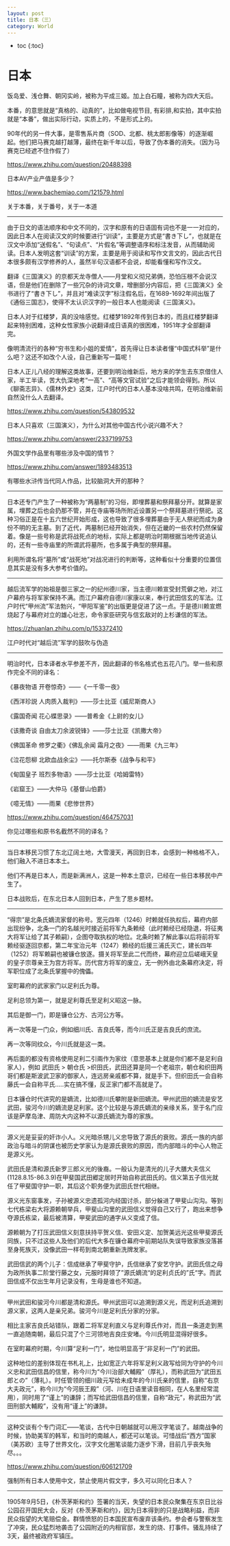 ```yaml
---
layout: post
title: 日本（三）
category: World 
---
```


* toc
{:toc}

# 日本

饭岛爱、浅仓舞、朝冈实岭，被称为平成三姬。加上白石瞳，被称为四大天后。

本番，的意思就是“真格的、动真的”，比如做电视节目, 有彩排,和实拍，其中实拍就是“本番”，做出实际行动，实质上的，不是形式上的。

90年代的另一件大事，是零售系片商（SOD、北都、桃太郎影像等）的逐渐崛起。他们把马赛克越打越薄，最终在新千年以后，导致了伪本番的消失。（因为马赛克已经遮不住作假了）

https://www.zhihu.com/question/20488398

日本AV产业产值是多少？

https://www.bachemiao.com/121579.html

关于本番，关于番号，关于一本道

---

由于日文的语法顺序和中文不同的，汉字和原有的日语固有词也不是一一对应的，因此日本人在阅读汉文的时候要进行“训读”，主要是方式是“書き下し”，也就是在汉文中添加“送假名”、“句读点”、“片假名”等调整语序和标注发音，从而辅助阅读。日本人发明这套“训读”的方案，主要是用于阅读和写作文言文的，因此古代日本很多颇有汉学修养的人，虽然半句汉语都不会说，却能看懂和写作汉文。

翻译《三国演义》的京都天龙寺僧人——月堂和义彻兄弟俩，恐怕压根不会说汉语，但是他们在删除了一些冗杂的诗词文章，增删部分内容后，把《三国演义》全书进行了“書き下し”，并且对“难读汉字”标注假名后，在1689-1692年间出版了《通俗三国志》，使得不太认识汉字的一般日本人也能阅读《三国演义》。

日本人对于红楼梦，真的没啥感觉。红楼梦1892年传到日本的，而且红楼梦翻译起来特别困难，这种女性家族小说翻译成日语真的很困难，1951年才全部翻译完。

像明清流行的各种“穷书生和小姐的爱情”，首先得让日本读者懂“中国式科举”是什么吧？这还不如改个人设，自己重新写一篇呢！

日本人正儿八经的理解这类故事，还要到明治维新后，地方来的学生去东京借住人家，半工半读，苦大仇深地考“一高”、“高等文官试验”之后才能领会得到。所以《聊斋志异》、《儒林外史》这类，江户时代的日本人基本没啥共鸣，在明治维新前自然没什么人去翻译。

https://www.zhihu.com/question/543809532

日本人只喜欢（三国演义），为什么对其他中国古代小说兴趣不大？

https://www.zhihu.com/answer/2337199753

外国文学作品里有哪些涉及中国的情节？

https://www.zhihu.com/answer/1893483513

有哪些水浒传当代同人作品，比较脑洞大开的那种？

---

日本还专门产生了一种被称为“两墓制”的习俗，即埋葬墓和祭拜墓分开。就算是家属，埋葬之后也会扔那不管，并在寺庙等场所附近设置另一个祭拜墓进行祭祀。这种习俗正是在十五六世纪开始形成，这也导致了很多埋葬墓由于无人祭祀而成为身份不明的无主墓。到了近代，两墓制已经开始消失，但在近畿的一些农村仍然保留着。像是一些号称是武将战死点的地标，实际上都是明治时期根据当地传说追认的，还有一些寺庙里的所谓武将墓所，也多属于典型的祭拜墓。

利用所谓名将“墓所”或“战死地”对战况进行的判断等，这种看似十分重要的位置信息其实是没有多大参考价值的。

---

越后流军学的始祖是御三家之一的纪州德川家，当主德川赖宣受封荒僻之地，对江户幕府与将军家保持不满。而江户幕府自德川家康以来，奉行武田信玄的军法。江户时代“甲州流”军法勃兴，“甲阳军鉴”的出版更是促进了这一点。于是德川赖宣燃烧起了与幕府对立的雄心壮志，命令家臣研究与信玄敌对的上杉谦信的军法。

https://zhuanlan.zhihu.com/p/153372410

江户时代对“越后流”军学的鼓吹与伪造

---


明治时代，日本译者水平参差不齐，因此翻译的书名格式也五花八门。举一些和原作完全不同的译名：

《暴夜物语 开卷惊奇》——《一千零一夜》

《西洋珍説 人肉质入裁判》——莎士比亚《威尼斯商人》

《露国奇闻 花心蝶思录》——普希金《上尉的女儿》

《该撒奇谈 自由太刀余波锐锋》——莎士比亚《凯撒大帝》

《佛国革命 修罗之衢》《佛乱余闻 霜月之夜》——雨果《九三年》

《泣花怨柳 北欧血战余尘》——托尔斯泰《战争与和平》

《甸国皇子 班烈多物语》——莎士比亚《哈姆雷特》

《岩窟王》——大仲马《基督山伯爵》

《噫无情》——雨果《悲惨世界》

https://www.zhihu.com/question/464757031

你见过哪些和原书名截然不同的译名？

---

当日本移民习惯了东北辽阔土地，大雪漫天，再回到日本，会感到一种格格不入，他们融入不进日本本土。

他们不再是日本人，而是新满洲人，这是一种本土意识，已经在一些日本移民中产生了。

日本战败后，在东北日本人回到日本，产生了思乡题材。

---

“得宗”是北条氏嫡流家督的称号。宽元四年（1246）时赖就任执权后，幕府内部出现纷争，北条一门的名越光时接近前将军九条赖经（此时赖经已经隐退，将征夷大将军让给了其子赖嗣），企图夺取执权的地位。北条时赖了解此事以后将前将军赖经驱逐回京都，第二年宝治元年（1247）赖经的后援三浦氏灭亡，建长四年（1252）将军赖嗣也被镰仓放逐。摄关将军至此二代而终，幕府迎立后嵯峨天皇的皇子宗尊亲王为宫方将军。历代宫方将军的废立，无一例外由北条幕府决定，将军职位成了北条氏掌握中的傀儡。

室町幕府的武家家门以足利氏为尊。

足利总领为第一，就是足利尊氏至足利义昭这一脉。

其后是御一门，即是镰仓公方、古河公方等。

再一次等是一门众，例如细川氏、吉良氏等，而今川氏正是吉良氏的庶流。

再一次等同纹众，今川氏就是这一类。

再后面的都没有资格使用足利二引兩作为家纹（意思基本上就是你们都不是足利自家人），例如 武田氏 > 朝仓氏 >织田氏，武田还算是同一个老祖宗，朝仓和织田两哥们都是斯波武卫家的御家人，连远房亲戚都不算，就是手下。但织田氏一会自称藤氏一会自称平氏.....实在搞不懂，反正家门都不高就是了。

日本镰仓时代讲究的是嫡流，比如德川氏攀附是新田嫡流。甲州武田的嫡流是安艺武田，骏河今川的嫡流是足利家。这个比较是与源氏嫡流的亲缘关系，至于名门应该是萨摩岛津、周防大内这种不以源氏嫡流为尊的家族。

---

源义光是妥妥的奸诈小人。义光暗杀甥儿义忠导致了源氏的衰败。源氏一族的内部政治与暗斗的阴谋也被历史学家认为是源氏衰败的原因，而内部暗斗的中心人物正是源义光。

武田氏是清和源氏新罗三郎义光的後裔。一般认为是清光的儿子大膳大夫信义(1128.8.15-86.3.9)在甲斐国武田郷定居时开始自称武田氏的。信义第五子信光就任了甲斐国守护一职，其后这个职务便为武田氏世代相继。

源义光东窗事发，子孙被源义忠遗孤河内经国讨杀，部分躲进了甲斐山沟沟。等到七代栋梁右大将源赖朝举兵，甲斐山沟里的武田信义觉得自己又行了，跑出来想争夺源氏栋梁，最后被清算，甲斐武田的通字从义变成了信。

源赖朝为了打压武田信义刻意扶持平贺义信、安田义定、加贺美远光这些甲斐源氏同族，只不过这些人及他们的后代大多在镰仓幕府中前期站队失误导致家族没落甚至身死族灭，没像武田一样苟到南北朝重新洗牌发家。

武田信武的两个儿子：信成继承了甲斐守护，氏信继承了安艺守护。武田氏信之母为政所执事二阶堂行藤之女，元服时拜领了”源氏嫡流“的足利贞氏的”氏“字。而武田信成不仅出生年月记录没有，生母是谁也不知道。

---

甲州武田和骏河今川都是清和源氏。甲州武田可以追溯到源义光，而足利氏追溯到源义家，这两人是亲兄弟。骏河今川是足利氏分家的分家。

相比主家吉良氏站错队，跟着二将军足利直义与足利尊氏作对，而且一条道走到黑一直追随南朝，最后只混了个三河领地吉良庄安堵。今川氏明显混得好很多。

在室町幕府时期，今川算“足利一门”，地位明显高于“非足利一门”的武田。

这种地位的差别体现在书札礼上，比如宽正六年将军足利义政写给同为守护的今川义忠和武田信昌的信里，称今川为“今川治部大輔殿”（厚礼），而称武田为“武田五郎との”（薄礼）。时任管领的细川政元写给未成年的今川氏亲的信里，自称“右京大夫政元”，称今川为“今河辰王殿”（河、川在日语里读音相同，在人名里经常混用），同时用了“谨上”的谦辞；而写给武田信昌的信里，自称“政元”，称武田为“武田刑部大輔殿”，没有用“谨上”的谦辞。

---

这种交谈有个专门词汇——笔谈，古代中日朝越就可以用汉字笔谈了。越南战争的时候，协助美军的韩军，和当时的南越人，都还可以笔谈。可惜战后“西方”国家（美苏欧）主导了世界文化，汉字文化圈笔谈能力逐步下滑，目前几乎丧失殆尽。。。

https://www.zhihu.com/question/606121709

强制所有日本人使用中文，禁止使用片假文字，多久可以同化日本人？

---

1905年9月5日，《朴茨茅斯和约》签署的当天，失望的日本民众聚集在东京日比谷公园召开国民大会，反对《朴茨茅斯和约》，因为日本得到的只是战略利益，而非民众指望的大笔赔偿金。群情愤怒的日本国民宣布废弃该条约。参会者与警察发生了冲突，民众猛烈地袭击了公园附近的内相官邸，发生的烧、打事件。骚乱持续了3天，最终被政府军镇压。

